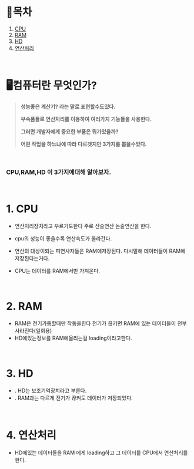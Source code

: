 # 🔖목차
 
1. [CPU](#1-CPU) <br/>
2. [RAM](#2-Ram) <br/>
3. [HD](#3-HD) <br/>
4. [연산처리](#4-연산처리)<br/>

<br/>

# 🖥️컴퓨터란 무엇인가?

> **성능좋은 계산기? 라는 말로 표현할수도있다.**
>
> **부속품들로 연산처리를 이용하여 여러가지 기능들을 사용한다.**
>
> **그러면 개발자에게 중요한 부품은 뭐가있을까?** 
>
> **어떤 작업을 하느냐에 따라 다르겟지만 3가지를 뽑을수있다.**

<br/>

### CPU,RAM,HD 이 3가지에대해 알아보자.

<br/>



# 1. CPU

-  연산처리장치라고 부르기도한다 주로 산술연산 논술연산을 한다.

-  cpu의 성능이 좋을수록 연산속도가 올라간다.

-  연산의 대상이되는 피연사자들은 RAM에저장된다. 다시말해 데이터들이 RAM에 저장된다는거다.

-  CPU는 데이터를 RAM에서만 가져온다.

<br/>

# 2. RAM

-  RAM은 전기가통할때만 작동을한다 전기가 끊키면 RAM에 있는 데이터들이 전부 사라진다(일회용)
-  HD에있는정보를 RAM에올리는걸 loading이라고한다.

<br/>

# 3. HD
- . HD는 보조기억장치라고 부른다.
- . RAM과는 다르게 전기가 끊켜도 데이터가 저장되있다.

<br/>

# 4. 연산처리 
- HD에있는 데이터들을 RAM 에게 loading하고 그 데이터를 CPU에서 연산처리를 한다.


	
